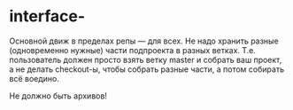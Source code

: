 # interface-
Основной движ в пределах репы — для всех. Не надо хранить разные (одновременно нужные) части подпроекта в разных ветках. Т.е. пользователь должен просто взять ветку master и собрать ваш проект, а не делать checkout-ы, чтобы собрать разные части, а потом собирать всё воедино.

Не должно быть архивов!
